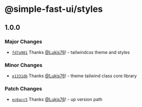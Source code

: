 # @simple-fast-ui/styles

## 1.0.0

### Major Changes

- [`fd7a981`](https://github.com/Lukis76/simple-fast-ui/commit/fd7a981b719322bedf44f78f8a14a95757195990) Thanks [@Lukis76](https://github.com/Lukis76)! - tailwindcss theme and styles

### Minor Changes

- [`e1331db`](https://github.com/Lukis76/simple-fast-ui/commit/e1331dba7b0e5bff65518db762aea5ae2c1386e7) Thanks [@Lukis76](https://github.com/Lukis76)! - theme tailwind class core library

### Patch Changes

- [`ec6acc5`](https://github.com/Lukis76/simple-fast-ui/commit/ec6acc5446c3a9e725032e14dc798b23fd800ca3) Thanks [@Lukis76](https://github.com/Lukis76)! - up version path
